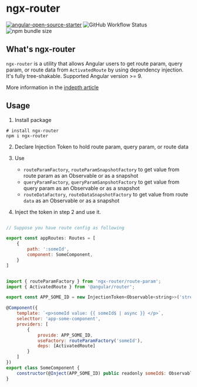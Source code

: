 # ngx-router

[![angular-open-source-starter](https://img.shields.io/badge/made%20with-angular--open--source--starter-d81676?logo=angular)](https://github.com/TinkoffCreditSystems/angular-open-source-starter)
![GitHub Workflow Status](https://img.shields.io/github/workflow/status/phhien203/ngx-router/CI%20of%20all%20packages)
![npm bundle size](https://img.shields.io/bundlephobia/minzip/ngx-router)

## What's ngx-router

`ngx-router` is a utility that allows Angular users to get route param, query param, or route data from `ActivatedRoute` by using dependency injection. It's fully tree-shakable. Supported Angular version >= 9.

More information in the [indepth article](https://indepth.dev/posts/1471/leveraging-dependency-injection-to-reduce-duplicated-code-in-angular)


## Usage

1. Install package

```shell
# install ngx-router
npm i ngx-router
```

2. Declare Injection Token to hold route param, query param, or route data

3. Use

    - `routeParamFactory`, `routeParamSnapshotFactory` to get value from route param as an Observable or as a snapshot
    - `queryParamFactory`, `queryParamSanpshotFactory` to get value from query param as an Observable or as a snapshot
    - `routeDataFactory`, `routeDataSnapshotFactory` to get value from route `data` as an Observable or as a snapshot

4. Inject the token in step 2 and use it.

```javascript

// Suppose you have route config as following

export const appRoutes: Routes = [
    {
        path: ':someId',
        component: SomeComponent,
    }
]


import { routeParamFactory } from 'ngx-router/route-param';
import { ActivatedRoute } from '@angular/router';

export const APP_SOME_ID = new InjectionToken<Observable<string>>('stream of :someId route param');

@Component({
    template: `<p>someId value: {{ someId$ | async }} </p>`,
    selecttor: 'app-some-component',
    providers: [
        {
            provide: APP_SOME_ID,
            useFactory: routeParamFactory('someId'),
            deps: [ActivatedRoute]
        }
    ]
})
export class SomeComponent {
    constructor(@Inject(APP_SOME_ID) public readonly someId$: Observable<string>) {}
}

```
